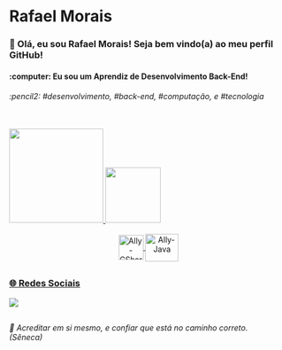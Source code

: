 # Rafael Morais
<h3>👋 Olá, eu sou Rafael Morais! Seja bem vindo(a) ao meu perfil GitHub! </h3>
<h4>:computer:	 Eu sou um Aprendiz de Desenvolvimento Back-End! </h4> 

<h6>:pencil2:	 #desenvolvimento, #back-end, #computação, e #tecnologia </h6><br>

<div>
  <a href="[https://github.com/rafaelmoraism1](https://github.com/rafaelmoraism1)"> 
  <img height="170em" src="https://github-readme-stats.vercel.app/api?username=rafaelmoraism1&show_icons=true&theme=merko&include_all_commits=true&count_private=true"/>
  <img height="100em" src="https://github-readme-stats.vercel.app/api/top-langs/?username=rafaelmoraism1&layout=compact&langs_count=16&theme=merko"/>
</div>

<br>
  
<div align="center" style="display: inline_block">
  <img align="center" alt="Ally-CSharp" height="45" width="45" src="https://cdn.jsdelivr.net/gh/devicons/devicon/icons/csharp/csharp-original.svg" />
  <img align="center" alt="Ally-Java" height="50" width="60" src="https://cdn.jsdelivr.net/gh/devicons/devicon/icons/java/java-original-wordmark.svg" /> 
</div>
  
##

<h3> 🌐 Redes Sociais <br></h3>

<div> 

  <a href="https://www.linkedin.com/in/rafael-morais-martins-955a1572/" target="_blank"><img src="https://img.shields.io/badge/-LinkedIn-%230077B5?style=for-the-badge&logo=linkedin&logoColor=white" target="_blank"></a>  

##

 <i> :receipt:	Acreditar em si mesmo, e confiar que está no caminho correto.</i> <br>
 <i> (Sêneca)</i> <br> <br>

